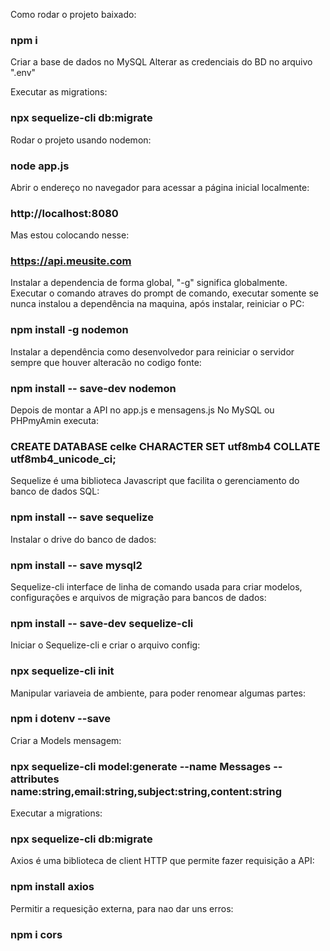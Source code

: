 Como rodar o projeto baixado:

### npm i

Criar a base de dados no MySQL
Alterar as credenciais do BD no arquivo ".env"

Executar as migrations:

### npx sequelize-cli db:migrate

Rodar o projeto usando nodemon:

### node app.js

Abrir o endereço no navegador para acessar a página inicial localmente:

### http://localhost:8080

Mas estou colocando nesse:

### https://api.meusite.com

Instalar a dependencia de forma global, "-g" significa globalmente.
Executar o comando atraves do prompt de comando, executar somente se
nunca instalou a dependência na maquina, após instalar, reiniciar o PC:

### npm install -g nodemon

Instalar a dependência como desenvolvedor para reiniciar o servidor
sempre que houver alteracão no codigo fonte:

### npm install -- save-dev nodemon

Depois de montar a API no app.js e mensagens.js
No MySQL ou PHPmyAmin executa:

### CREATE DATABASE celke CHARACTER SET utf8mb4 COLLATE utf8mb4_unicode_ci;

Sequelize é uma biblioteca Javascript que facilita o gerenciamento do
banco de dados SQL:

### npm install -- save sequelize

Instalar o drive do banco de dados:

### npm install -- save mysql2

Sequelize-cli interface de linha de comando usada para criar modelos,
configurações e arquivos de migração para bancos de dados:

### npm install -- save-dev sequelize-cli

Iniciar o Sequelize-cli e criar o arquivo config:

### npx sequelize-cli init

Manipular variaveia de ambiente, para poder renomear algumas partes:

### npm i dotenv --save

Criar a Models mensagem:

### npx sequelize-cli model:generate --name Messages --attributes name:string,email:string,subject:string,content:string

Executar a migrations:

### npx sequelize-cli db:migrate

Axios é uma biblioteca de client HTTP que permite fazer requisição a API:

### npm install axios

Permitir a requesição externa, para nao dar uns erros:

### npm i cors
